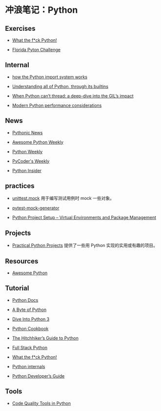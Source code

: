 # 冲浪笔记：Python

## Exercises

- [What the f\*ck Python!][e1]
- [Florida Pyton Challenge][e2]

  [e1]: https://github.com/satwikkansal/wtfpython
  [e2]: https://flpythonchallenge.org/

## Internal

- [how the Python import system works][i1]
- [Understanding all of Python, through its builtins][i2]
- [When Python can’t thread: a deep-dive into the GIL’s impact][i3]
- [Modern Python performance considerations][i4]

  [i1]: https://tenthousandmeters.com/blog/python-behind-the-scenes-11-how-the-python-import-system-works/
  [i2]: https://sadh.life/post/builtins/
  [i3]: https://pythonspeed.com/articles/python-gil/
  [i4]: https://lwn.net/Articles/893686/

## News

- [Pythonic News][n1]
- [Awesome Python Weekly][n2]
- [Python Weekly][n3]
- [PyCoder's Weekly][n4]
- [Python Insider][n5]

  [n1]: https://news.python.sc/
  [n2]: https://python.libhunt.com/newsletter/archive
  [n3]: https://www.pythonweekly.com/archive
  [n4]: https://pycoders.com/issues
  [n5]: https://blog.python.org/

## practices

- [unittest.mock][pr1] 用于编写测试用例时 mock 一些对象。
- [pytest-mock-generator][pr2]
- [Python Project Setup – Virtual Environments and Package Management][pr3]

  [pr1]: https://docs.python.org/3.7/library/unittest.mock.html
  [pr2]: https://pypi.org/project/pytest-mock-generator/
  [pr3]: https://bas.codes/posts/python-virtualenv-venv-pip-pyenv-poetry

## Projects

- [Practical Python Projects][pj1] 提供了一些用 Python 实现的实用或有趣的项目。

  [pj1]: https://practicalpython.yasoob.me/toc.html

## Resources

- [Awesome Python][r1]

  [r1]: https://github.com/vinta/awesome-python

## Tutorial

- [Python Docs][t1]
- [A Byte of Python][t2]
- [Dive Into Python 3][t3]
- [Python Cookbook][t4]
- [The Hitchhiker’s Guide to Python][t5]
- [Full Stack Python][t6]
- [What the f\*ck Python!][t7]
- [Python internals][t8]
- [Python Developer’s Guide][t9]

  [t1]: https://docs.python.org/3/
  [t2]: https://python.swaroopch.com/
  [t3]: https://diveintopython3.net/
  [t4]: https://python3-cookbook.readthedocs.io/zh_CN/latest/preface.html
  [t5]: https://docs.python-guide.org/
  [t6]: https://www.fullstackpython.com/
  [t7]: https://github.com/satwikkansal/wtfpython
  [t8]: https://eli.thegreenplace.net/tag/python-internals
  [t9]: https://devguide.python.org/

## Tools

- [Code Quality Tools in Python][tool1]

  [tool1]: https://dev.to/dollardhingra/code-quality-tools-in-python-4k2a
